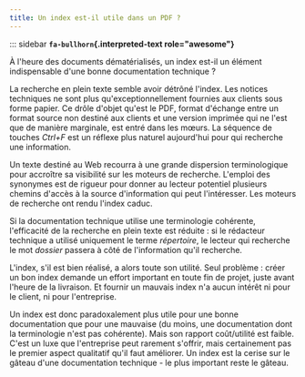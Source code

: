 ```yaml
---
title: Un index est-il utile dans un PDF ?
---
```


::: sidebar
**`fa-bullhorn`{.interpreted-text role="awesome"}**

À l\'heure des documents dématérialisés, un index est-il un élément
indispensable d\'une bonne documentation technique ?


La recherche en plein texte semble avoir détrôné l\'index. Les notices
techniques ne sont plus qu\'exceptionnellement fournies aux clients sous
forme papier. Ce drôle d\'objet qu\'est le PDF, format d\'échange entre
un format source non destiné aux clients et une version imprimée qui ne
l\'est que de manière marginale, est entré dans les mœurs. La séquence
de touches *Ctrl+F* est un réflexe plus naturel aujourd\'hui pour qui
recherche une information.

Un texte destiné au Web recourra à une grande dispersion terminologique
pour accroître sa visibilité sur les moteurs de recherche. L\'emploi des
synonymes est de rigueur pour donner au lecteur potentiel plusieurs
chemins d\'accès à la source d\'information qui peut l\'intéresser. Les
moteurs de recherche ont rendu l\'index caduc.

Si la documentation technique utilise une terminologie cohérente,
l\'efficacité de la recherche en plein texte est réduite : si le
rédacteur technique a utilisé uniquement le terme *répertoire*, le
lecteur qui recherche le mot *dossier* passera à côté de l\'information
qu\'il recherche.

L\'index, s\'il est bien réalisé, a alors toute son utilité. Seul
problème : créer un bon index demande un effort important en toute fin
de projet, juste avant l\'heure de la livraison. Et fournir un mauvais
index n\'a aucun intérêt ni pour le client, ni pour l\'entreprise.

Un index est donc paradoxalement plus utile pour une bonne documentation
que pour une mauvaise (du moins, une documentation dont la terminologie
n\'est pas cohérente). Mais son rapport coût/utilité est faible. C\'est
un luxe que l\'entreprise peut rarement s\'offrir, mais certainement pas
le premier aspect qualitatif qu\'il faut améliorer. Un index est la
cerise sur le gâteau d\'une documentation technique - le plus important
reste le gâteau.
